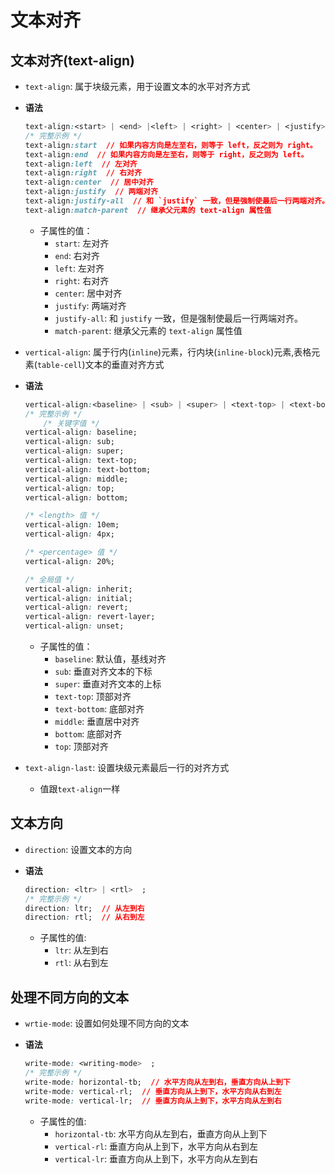 # 文本对齐
##  文本对齐(text-align)
- `text-align`: 属于块级元素，用于设置文本的水平对齐方式
- **语法**
    ```css
    text-align:<start> | <end> |<left> | <right> | <center> | <justify> | <justify-all> | <match-parent> | ;
    /* 完整示例 */
    text-align:start  // 如果内容方向是左至右，则等于 left，反之则为 right。
    text-align:end  // 如果内容方向是左至右，则等于 right，反之则为 left。
    text-align:left  // 左对齐
    text-align:right  // 右对齐
    text-align:center  // 居中对齐
    text-align:justify  // 两端对齐
    text-align:justify-all  // 和 `justify` 一致，但是强制使最后一行两端对齐。
    text-align:match-parent  // 继承父元素的 text-align 属性值
    ```
    - 子属性的值：
        - `start`: 左对齐
        - `end`: 右对齐
        - `left`: 左对齐
        - `right`: 右对齐
        - `center`: 居中对齐
        - `justify`: 两端对齐
        - `justify-all`: 和 `justify` 一致，但是强制使最后一行两端对齐。
        - `match-parent`: 继承父元素的 `text-align` 属性值

- `vertical-align`: 属于行内(`inline`)元素，行内块(`inline-block`)元素,表格元素(`table-cell`)文本的垂直对齐方式
- **语法**
    ```css
    vertical-align:<baseline> | <sub> | <super> | <text-top> | <text-bottom> | <middle> | <top> | <bottom> | <percentage> | <length> | ;
    /* 完整示例 */
        /* 关键字值 */
    vertical-align: baseline;
    vertical-align: sub;
    vertical-align: super;
    vertical-align: text-top;
    vertical-align: text-bottom;
    vertical-align: middle;
    vertical-align: top;
    vertical-align: bottom;

    /* <length> 值 */
    vertical-align: 10em;
    vertical-align: 4px;

    /* <percentage> 值 */
    vertical-align: 20%;

    /* 全局值 */
    vertical-align: inherit;
    vertical-align: initial;
    vertical-align: revert;
    vertical-align: revert-layer;
    vertical-align: unset;
    ```
    - 子属性的值：
        - `baseline`: 默认值，基线对齐
        - `sub`: 垂直对齐文本的下标
        - `super`: 垂直对齐文本的上标
        - `text-top`: 顶部对齐
        - `text-bottom`: 底部对齐
        - `middle`: 垂直居中对齐
        - `bottom`: 底部对齐
        - `top`: 顶部对齐

- `text-align-last`: 设置块级元素最后一行的对齐方式
    - 值跟`text-align`一样

## 文本方向
- `direction`: 设置文本的方向
- **语法**

    ```css
    direction: <ltr> | <rtl>  ;
    /* 完整示例 */
    direction: ltr;  // 从左到右
    direction: rtl;  // 从右到左
    ```
    - 子属性的值:
        - `ltr`: 从左到右
        - `rtl`: 从右到左
## 处理不同方向的文本
- `wrtie-mode`: 设置如何处理不同方向的文本
- **语法**

    ```css
    write-mode: <writing-mode>  ;
    /* 完整示例 */
    write-mode: horizontal-tb;  // 水平方向从左到右，垂直方向从上到下
    write-mode: vertical-rl;  // 垂直方向从上到下，水平方向从右到左
    write-mode: vertical-lr;  // 垂直方向从上到下，水平方向从左到右
    ```
    - 子属性的值:
        - `horizontal-tb`: 水平方向从左到右，垂直方向从上到下
        - `vertical-rl`: 垂直方向从上到下，水平方向从右到左
        - `vertical-lr`: 垂直方向从上到下，水平方向从左到右

